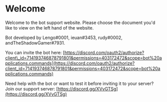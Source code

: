 # Welcome

Welcome to the bot support website. Please choose the document you'd like to view on the left hand of the website.

Bot developed by Lengo\#0001, ieuan\#3453, rudy\#0002, andTheShadowGamer\#7931.

You can invite the bot here: [https://discord.com/oauth2/authorize?client\_id=714193746878791801&permissions=403172472&scope=bot%20applications.commands](https://discord.com/oauth2/authorize?client_id=714193746878791801&permissions=403172472&scope=bot%20applications.commands)

Need help with the bot or want to test it before inviting it to your server? Join our support server: [https://discord.gg/XVvGTSg](https://discord.gg/XVvGTSg)



